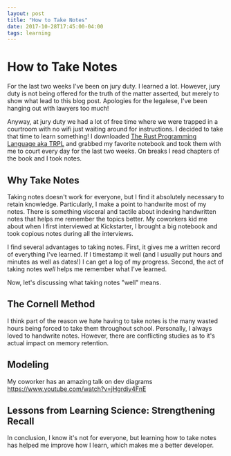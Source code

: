 ```yaml
---
layout: post
title: "How to Take Notes"
date: 2017-10-28T17:45:00-04:00
tags: learning
---
```

# How to Take Notes

For the last two weeks I've been on jury duty. I learned a lot. However, jury duty is not being offered for the truth of the matter asserted, but merely to show what lead to this blog post. Apologies for the legalese, I've been hanging out with lawyers too much!

Anyway, at jury duty we had a lot of free time where we were trapped in a courtroom with no wifi just waiting around for instructions. I decided to take that time to learn something! I downloaded [The Rust Programming Language aka TRPL](https://doc.rust-lang.org/book/) and grabbed my favorite notebook and took them with me to court every day for the last two weeks. On breaks I read chapters of the book and I took notes.

## Why Take Notes

Taking notes doesn't work for everyone, but I find it absolutely necessary to retain knowledge. Particularly, I make a point to handwrite most of my notes. There is something visceral and tactile about indexing handwritten notes that helps me remember the topics better. My coworkers kid me about when I first interviewed at Kickstarter, I brought a big notebook and took copious notes during all the interviews.

I find several advantages to taking notes. First, it gives me a written record of everything I've learned. If I timestamp it well (and I usually put hours and minutes as well as dates!) I can get a log of my progress. Second, the act of taking notes _well_ helps me remember what I've learned.

Now, let's discussing what taking notes "well" means.

## The Cornell Method

I think part of the reason we hate having to take notes is the many wasted hours being forced to take them throughout school. Personally, I always loved to handwrite notes. However, there are conflicting studies as to it's actual impact on memory retention.

## Modeling

My coworker has an amazing talk on dev diagrams
https://www.youtube.com/watch?v=jHgrdiy4FnE

## Lessons from Learning Science: Strengthening Recall

In conclusion, I know it's not for everyone, but learning how to take notes has helped me improve how I learn, which makes me a better developer.